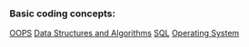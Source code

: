 ### Basic coding concepts:
[OOPS](OOPS)
[Data Structures and Algorithms](Data%20Structures%20and%20Algorithms)
[SQL](SQL)
[Operating System](Operating%20System)

